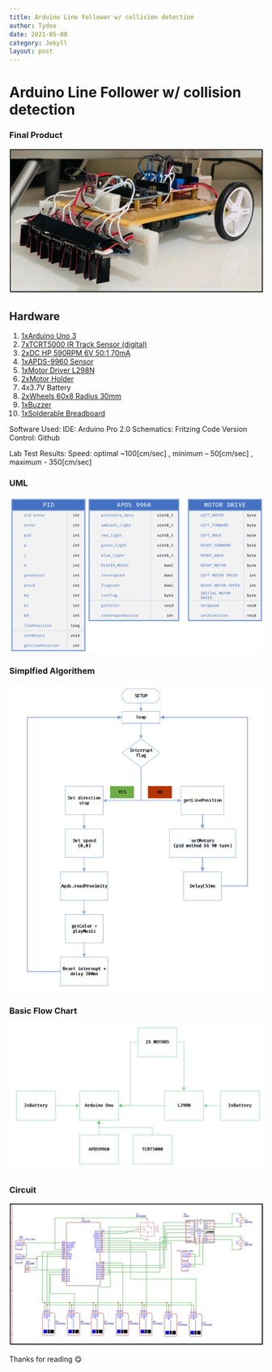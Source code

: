 ```yaml
---
title: Arduino Line Follower w/ collision detection
author: Tydox
date: 2021-05-08
category: Jekyll
layout: post
---
```

# Arduino Line Follower w/ collision detection

### Final Product
![](https://github.com/Tydox/tydox.github.io/blob/master/assets/LineFollowerImages/car.png)


## Hardware

1. [1xArduino Uno 3](https://store.arduino.cc/products/arduino-uno-rev3)
2. [7xTCRT5000 IR Track Sensor (digital)](https://www.vishay.com/docs/83760/tcrt5000.pdf)
3. [2xDC HP 590RPM 6V 50:1 70mA](https://www.4project.co.il/product/micro-metal-gearmotor-hp-590rpm) 
4. [1xAPDS-9960 Sensor](https://www.sparkfun.com/products/12787)
5. [1xMotor Driver L298N](https://www.sparkfun.com/datasheets/Robotics/L298_H_Bridge.pdf)
6. [2xMotor Holder](https://www.4project.co.il/product/micro-motor-holder-white)
7. 4x3.7V Battery
8. [2xWheels 60x8 Radius 30mm](https://www.4project.co.il/product/999)
9. [1xBuzzer](https://www.beirutronics.com/wp-content/uploads/2019/01/passive-buzzer.jpg)
10. [1xSolderable Breadboard](https://www.upgradeindustries.com/media/ebay/Photos/breadboard_5x7_standard/breadboard_5x7_standard_wm.jpg)

Software Used:
IDE: Arduino Pro 2.0
Schematics: Fritzing
Code Version Control: Github

Lab Test Results:
Speed: optimal ~100[cm/sec] , minimum – 50[cm/sec] , maximum - 350[cm/sec]


### UML
![](https://github.com/Tydox/tydox.github.io/blob/master/assets/LineFollowerImages/Data_variables.png)

### Simplfied Algorithem
![](https://github.com/Tydox/tydox.github.io/blob/master/assets/LineFollowerImages/basic_flow.png)

### Basic Flow Chart
![](https://github.com/Tydox/tydox.github.io/blob/master/assets/LineFollowerImages/flowchart.png)

### Circuit
![](https://github.com/Tydox/tydox.github.io/blob/master/assets/LineFollowerImages/circuit-diagram.png)


Thanks for reading 😋
